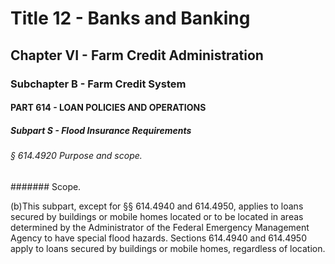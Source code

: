 
# Title 12 - Banks and Banking
## Chapter VI - Farm Credit Administration
### Subchapter B - Farm Credit System
#### PART 614 - LOAN POLICIES AND OPERATIONS
##### Subpart S - Flood Insurance Requirements
###### § 614.4920 Purpose and scope.
####### Scope.

(b)This subpart, except for §§ 614.4940 and 614.4950, applies to loans secured by buildings or mobile homes located or to be located in areas determined by the Administrator of the Federal Emergency Management Agency to have special flood hazards. Sections 614.4940 and 614.4950 apply to loans secured by buildings or mobile homes, regardless of location.
